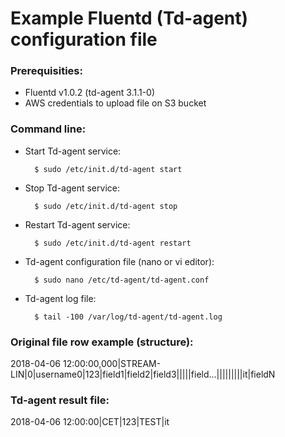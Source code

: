 # Example Fluentd (Td-agent) configuration file

### Prerequisities:
- Fluentd v1.0.2 (td-agent 3.1.1-0)
- AWS credentials to upload file on S3 bucket

### Command line:
- Start Td-agent service:

		$ sudo /etc/init.d/td-agent start
	
- Stop Td-agent service:

		$ sudo /etc/init.d/td-agent stop
	
- Restart Td-agent service:

		$ sudo /etc/init.d/td-agent restart
	
- Td-agent configuration file (nano or vi editor):
	
		$ sudo nano /etc/td-agent/td-agent.conf
	
- Td-agent log file:

		$ tail -100 /var/log/td-agent/td-agent.log
		
### Original file row example (structure):
2018-04-06 12:00:00,000|STREAM-LIN|0|username0|123|field1|field2|field3|||||field...|||||||||it|fieldN

### Td-agent result file:
2018-04-06 12:00:00|CET|123|TEST|it

